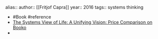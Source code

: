 alias::
author:: [[Fritjof Capra]]
year:: 2016
tags:: systems thinking

- #Book #reference
- [The Systems View of Life: A Unifying Vision: Price Comparison on Booko](https://booko.com.au/9781316616437/The-Systems-View-of-Life-A-Unifying-Vision)
-
